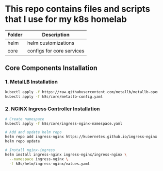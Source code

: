 # This repo contains files and scripts that I use for my k8s homelab
|Folder|Description|
| ----------- | ----------- |
|helm|helm customizations|
|core|configs for core services|

## Core Components Installation

### 1. MetalLB Installation
```bash
kubectl apply -f https://raw.githubusercontent.com/metallb/metallb-operator/v0.13.12/config/manifests/metallb-native.yaml
kubectl apply -f k8s/core/metallb-config.yaml
```

### 2. NGINX Ingress Controller Installation
```bash
# Create namespace
kubectl apply -f k8s/core/ingress-nginx-namespace.yaml

# Add and update helm repo
helm repo add ingress-nginx https://kubernetes.github.io/ingress-nginx
helm repo update

# Install nginx-ingress
helm install ingress-nginx ingress-nginx/ingress-nginx \
  --namespace ingress-nginx \
  -f k8s/helm/ingress-nginx/values.yaml
